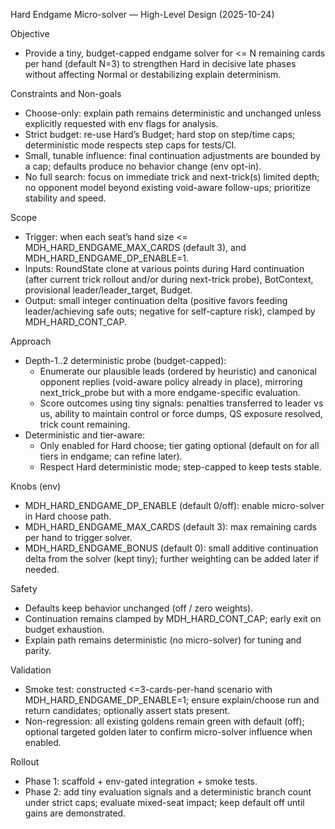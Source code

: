 Hard Endgame Micro-solver — High-Level Design (2025-10-24)

Objective
- Provide a tiny, budget-capped endgame solver for <= N remaining cards per hand (default N=3) to strengthen Hard in decisive late phases without affecting Normal or destabilizing explain determinism.

Constraints and Non-goals
- Choose-only: explain path remains deterministic and unchanged unless explicitly requested with env flags for analysis.
- Strict budget: re-use Hard’s Budget; hard stop on step/time caps; deterministic mode respects step caps for tests/CI.
- Small, tunable influence: final continuation adjustments are bounded by a cap; defaults produce no behavior change (env opt-in).
- No full search: focus on immediate trick and next-trick(s) limited depth; no opponent model beyond existing void-aware follow-ups; prioritize stability and speed.

Scope
- Trigger: when each seat’s hand size <= MDH_HARD_ENDGAME_MAX_CARDS (default 3), and MDH_HARD_ENDGAME_DP_ENABLE=1.
- Inputs: RoundState clone at various points during Hard continuation (after current trick rollout and/or during next-trick probe), BotContext, provisional leader/leader_target, Budget.
- Output: small integer continuation delta (positive favors feeding leader/achieving safe outs; negative for self-capture risk), clamped by MDH_HARD_CONT_CAP.

Approach
- Depth-1..2 deterministic probe (budget-capped):
  - Enumerate our plausible leads (ordered by heuristic) and canonical opponent replies (void-aware policy already in place), mirroring next_trick_probe but with a more endgame-specific evaluation.
  - Score outcomes using tiny signals: penalties transferred to leader vs us, ability to maintain control or force dumps, QS exposure resolved, trick count remaining.
- Deterministic and tier-aware:
  - Only enabled for Hard choose; tier gating optional (default on for all tiers in endgame; can refine later).
  - Respect Hard deterministic mode; step-capped to keep tests stable.

Knobs (env)
- MDH_HARD_ENDGAME_DP_ENABLE (default 0/off): enable micro-solver in Hard choose path.
- MDH_HARD_ENDGAME_MAX_CARDS (default 3): max remaining cards per hand to trigger solver.
- MDH_HARD_ENDGAME_BONUS (default 0): small additive continuation delta from the solver (kept tiny); further weighting can be added later if needed.

Safety
- Defaults keep behavior unchanged (off / zero weights).
- Continuation remains clamped by MDH_HARD_CONT_CAP; early exit on budget exhaustion.
- Explain path remains deterministic (no micro-solver) for tuning and parity.

Validation
- Smoke test: constructed <=3-cards-per-hand scenario with MDH_HARD_ENDGAME_DP_ENABLE=1; ensure explain/choose run and return candidates; optionally assert stats present.
- Non-regression: all existing goldens remain green with default (off); optional targeted golden later to confirm micro-solver influence when enabled.

Rollout
- Phase 1: scaffold + env-gated integration + smoke tests.
- Phase 2: add tiny evaluation signals and a deterministic branch count under strict caps; evaluate mixed-seat impact; keep default off until gains are demonstrated.

